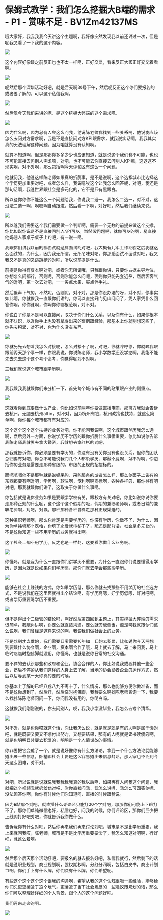 # 保姆式教学：我们怎么挖掘大B端的需求 - P1 - 赏味不足 - BV1Zm42137MS

哦大家好，我我我我今天讲这个主题啊，我好像突然发现我以前还讲过一次，但是呢我又看了一下我的这个内容。

![](img/e4deb0489bb50c2c82e20c2623a257d9_1.png)

这个内容好像跟之前反正也也不太一样啊，正好交叉，看来反正大家正好交叉着看啊。

![](img/e4deb0489bb50c2c82e20c2623a257d9_3.png)

呃然后那个深圳活动好吧，就是后天啊30号下午，然后呃反正这个你们要报名的或者要了解的，可以这个私信我啊。



![](img/e4deb0489bb50c2c82e20c2623a257d9_5.png)

然后嗯今天我们来讲的呢，是这个挖掘大弊端的这个需求啊。

![](img/e4deb0489bb50c2c82e20c2623a257d9_7.png)

因为什么啊，因为总有人会这么问我，他说陈老师我找到一些关系啊，他说我应该怎么去问对方需求啊，我是不是直接问对方KPI跟需求，就我说实话啊，我我其实真的无法理解这种问题，因为咱就算没有认知啊。

就算不知道啊，但是那那你多多少少也应该知道，就是说这个我们也不可能，也也不可能直接去问别人需求嘛，对吧，也不可能去你直接去问别人KPI嘛，这这这不现实啊，对不对啊，那么包括啊今天评论区有这么一个问题。

他就问我，他说这样陈老师如果真的折腾事，是不是说啊，这个选择城市比选择这个学历更加重要对吧，或者怎么样，我说嗯唉这个让我怎么回答呢，对吧，我还是那句话啊，我说世界跟社会是多元化的，它不是只有黑跟白。

所以这你你你不能这么一个问题给我，你说我二选一，我怎么二选一，对不对，这没法二选一啊，啊嗯啊自动跟进，然后看一下啊，对好吧，然后我们继续来说。



![](img/e4deb0489bb50c2c82e20c2623a257d9_9.png)

所以说我们需要这个我们需要做一个判断啊，需要一个无数的前提来做这个支撑，你比如说你说是不是直接问别人KPI可以，当然没问题啊，就你可以的啊，腿直接他妈翘人家桌子桌子上的吧，有一说一啊。

我跟你们讲我以前的嘛面试就这样面试的对吧，我大概有几年工作经验之后我就这么面试的，为什么，因为我无所谓，无所吊味对吧，你那爱面试不面试对吧，我又我又不是真的来跳跳槽的对吧，所以说前提是什么。

前提是你得有资本啊对吧，或者你无所谓哦，只我跟你讲，只要你占据主导地位，你想怎么问都行，否则呢，否则你能怎么问呢，否则你只能先套近乎，然后客客气气的对吧，第一次去对吧，一一买点水果，买点伴手礼。

然后低声下气的，不然呢，否则呢，对不对，那是你没办法的呀，对不对，你事实如此啊，你就像我一直跟你们讲的，你可以直接开门见山问问了，凭人家凭什么回答你啊，你你谁啊，你啊你你哪根葱啊，对不对。

你说白了你是不是可以直接问，取决于你们什么关系，以及你有什么，如果你根本就不认识，以及你手上也没有拿得出来的案例跟经验，那基本上你就别想这些了，你先去积累，对不对，你为什么没有东西。



![](img/e4deb0489bb50c2c82e20c2623a257d9_11.png)

你就先先去想着我怎么对接呢，怎么对接不了啊，对吧，你就哼哼你，你就跟我跟跟前两天那个事一样，你跟我说，你说陈老师，我小学数学还没学完啊，我能不能先去先去这个这个考个高考，你觉得呢对不对啊。

三我们就说这个城市跟学历啊。

![](img/e4deb0489bb50c2c82e20c2623a257d9_13.png)

我我跟我我就跟你们来分析一下，首先每个城市有不同的政策跟产业的侧重点。

![](img/e4deb0489bb50c2c82e20c2623a257d9_15.png)

这就看你到底要做什么产业，你比如说前两年你要做直播电商，那南方我就会告诉去杭州，无脑去杭州all in，对不对，因为杭州有钱，杭州政策也扶持，就这么简单啊，你你每个城市都有有对应的。

这个这个这个这个扶持的业务对吧，你不能问我说啊，这个城市跟学历我怎么选啊，然后另外一方面，你说学历不学历的跟你折腾什么事很重要，你比如说你告诉我陈老师我就要去拿大融资，我就想去拿红杉的对吧。

那我就告诉你，你必须是要有学历的，你没有没有关你没有也没关系，但你的团队总归要有对吧，你总不可能说我们几个人都没学历，那融个屁啊，对不对啊，你包括你的业务是需要走那种省级的，市级的正规的招投标的。

而呃呃呃他不是那种就是说呃采购，采购服务的或者怎么样，那么你面子上该有的东西都要有啊对吧，学历啊，软注啊，专利啊啊商标啊，各种各样的，那你得有吧对吧，那我就跟你们讲了，这取决于你做什么事啊。

你包括就是说你业务如果是要跟学学校有关，跟校方有关对吧，你比如说你说你要走那种正规的什么呃，这个这个这个假期的呃，假期的兼职老师啊，或者日常的兼职老师啊，对吧，对诶，那种那种各种各样走那种正规渠道的。

这种兼职老师啊，那么你肯定是需要学历的，你没有学历，你做不了，为什么，因为你单纯填那个表格，你填了之后就审核不了，那还是那句话，社会是多元化的，不是说你知道一些不用学历的业务就得出啊。

这个社会上都不用学历，反之也是一样的，这要看你做什么业务啊。

![](img/e4deb0489bb50c2c82e20c2623a257d9_17.png)

你懂吗，就是我为什么一直跟你们讲学历不重要，为什么一直跟你们说要懂得用学历，是因为就是说如果你们学历高，那你们就去学会那些高学历。



![](img/e4deb0489bb50c2c82e20c2623a257d9_19.png)

能够在社会上赚钱的方式，你如果学历低，那么你就去找那些不用学历的社会选方式，不是说我们在这里面就得出个结论啊，有学历高嗯，好学历低嗯，好对吧啊，或者学历重要嗯学历不重要。



![](img/e4deb0489bb50c2c82e20c2623a257d9_21.png)

但不是得出个二极管的结论吗，啊好然后第四回到主题上，其实挖掘大弊端的需求很简单，我跟你讲啊，你要么就直接沟通，要么就旁敲侧击，但是啊我就跟你们这么说啊，我们曾经是这样来说的啊，我说我们做社会上的业务。

不是想到才去做的，我们需要日常需要10年如一日的去积累，比如说你今天啊想到要跟什么协会啊，企业啊，资本啊合作了哦，马上就去了解，马上来问我，马上临时临临时抱佛脚就没用，你懂吗，也就是说你日常的社交沟通。

要不停的去认识那些和政府和企业，协会合作的人，你比如说我或者其他一些企业，然后不停的从我们这样的人身上去了解，当地的协会或者企业的运作方式，然后以后等到某一天你真的要的时候。

你基本上了解的已经八成八九不离十了，什么情况，那么也能够方便你做准备，而不是说你想到了，然后好，然后临时抱佛脚，我我要么啊找陈老师咨询一下，我要么找找陈陈老师问问一下，你问我没有用的，你明白吗。

这就像我们刚刚说的，你去问别人，哎，我我小学没毕业，我怎么去考个清华。

![](img/e4deb0489bb50c2c82e20c2623a257d9_23.png)

对不对，就是你你哎就这个话，你让我怎么说，就是就是就是有的人啊是属于懒对吧，就是既要又要又不想付出努力，又想要结果，那有的人呢就是读书读傻的啊，就是你明明日常要去积累的，明明是一个人情世故的事情。

你非要把它变成了一个，就是说好像你有什么方法论，拿到一个什么方法论就能够撬出来一些信息，卧槽那社会上要是这么容易撬出来信息的话，那大家也不会到今天这么困难，对不对。



![](img/e4deb0489bb50c2c82e20c2623a257d9_25.png)

对吧，所以说就是说就说我我我我我真的我以后啊，如果再有人问我这个问题，我就把这个视频我就扔给他对吧，你你直接问我，我怎么说呢，我怎么可回答你呢，没法回答你啊，你你有时候他们你知道吗，直播的时候跟我说。

因为B站那个对吧，就直播什么评论区只能打20个字对吧，那那你们可能上下班打不了，那你们单纯微信也好，私信也好，问我的时候，你们评论区，那你们至少把上线网打好吧对吧，你就告诉我你做什么。

告诉我你有什么对吧，然后你再来我们再来讨论对吧，城市是不是比学历重要，我上来就问我哎，陈老师，城市是不是比学历重要要命了，我怎么知道对吧啊，行好吧，就这么着啊。



![](img/e4deb0489bb50c2c82e20c2623a257d9_27.png)

然后那个后天那个活动好吧，要报名的就去报名好吧，私信我就行，然后剩下的话就是说职业规划，商业规划啊，股权期权啊，分红分润啊，包括白皮书，商业计划书啊，你们手上有什么牌，你们没有什么牌，你们希望呃。

有些这个这个这个这个跟我的沟通啊，希望从我的这个认知跟呃一些经验，能够给你们先更更接近于这个地气，更接近于当下社会发展的一些建议跟规划的话，那么你们可以整理好详细的个人背景，跟个人的这个问题好吧。

我们再来走咨询啊。

![](img/e4deb0489bb50c2c82e20c2623a257d9_29.png)